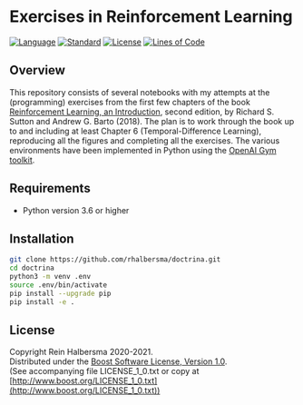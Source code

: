 # Exercises in Reinforcement Learning

[![Language](https://img.shields.io/badge/language-Python-blue.svg)](https://www.python.org/)
[![Standard](https://img.shields.io/badge/Python-3.6-blue.svg)](https://en.wikipedia.org/wiki/History_of_Python)
[![License](https://img.shields.io/badge/license-Boost-blue.svg)](https://opensource.org/licenses/BSL-1.0)
[![Lines of Code](https://tokei.rs/b1/github/rhalbersma/doctrina?category=code)](https://github.com/rhalbersma/doctrina)

## Overview

This repository consists of several notebooks with my attempts at the (programming) exercises from the first few chapters of the book [Reinforcement Learning, an Introduction](http://incompleteideas.net/book/RLbook2020.pdf), second edition, by Richard S. Sutton and Andrew G. Barto (2018). The plan is to work through the book up to and including at least Chapter 6 (Temporal-Difference Learning), reproducing all the figures and completing all the exercises. The various environments have been implemented in Python using the [OpenAI Gym toolkit](https://gym.openai.com/).

## Requirements

- Python version 3.6 or higher

## Installation

```bash
git clone https://github.com/rhalbersma/doctrina.git
cd doctrina
python3 -m venv .env
source .env/bin/activate
pip install --upgrade pip
pip install -e .
```

## License

Copyright Rein Halbersma 2020-2021.  
Distributed under the [Boost Software License, Version 1.0](http://www.boost.org/users/license.html).  
(See accompanying file LICENSE_1_0.txt or copy at [http://www.boost.org/LICENSE_1_0.txt](http://www.boost.org/LICENSE_1_0.txt))
